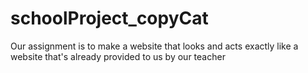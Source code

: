 # schoolProject_copyCat
Our assignment is to make a website that looks and acts exactly like a website that's already provided to us by our teacher
